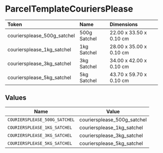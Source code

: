 # ParcelTemplateCouriersPlease

|Token | Name | Dimensions|
|:---|:---|:---|
| couriersplease_500g_satchel | 500g Satchel | 22.00 x 33.50 x 0.10 cm|
| couriersplease_1kg_satchel | 1kg Satchel | 28.00 x 35.00 x 0.10 cm|
| couriersplease_3kg_satchel | 3kg Satchel | 34.00 x 42.00 x 0.10 cm|
| couriersplease_5kg_satchel | 5kg Satchel | 43.70 x 59.70 x 0.10 cm|



## Values

| Name                          | Value                         |
| ----------------------------- | ----------------------------- |
| `COURIERSPLEASE_500G_SATCHEL` | couriersplease_500g_satchel   |
| `COURIERSPLEASE_1KG_SATCHEL`  | couriersplease_1kg_satchel    |
| `COURIERSPLEASE_3KG_SATCHEL`  | couriersplease_3kg_satchel    |
| `COURIERSPLEASE_5KG_SATCHEL`  | couriersplease_5kg_satchel    |